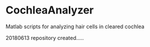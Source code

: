 # CochleaAnalyzer
Matlab scripts for analyzing hair cells in cleared cochlea

20180613 repository created.....
